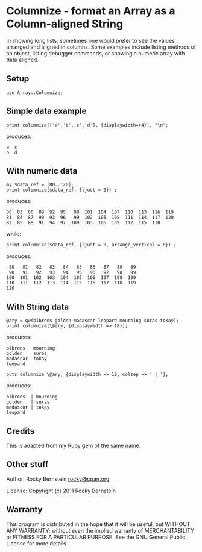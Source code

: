 Columnize - format an Array as a Column-aligned String
============================================================================

In showing long lists, sometimes one would prefer to see the values
arranged and aligned in columns. Some examples include listing methods of
an object, listing debugger commands, or showing a numeric array with data
aligned.

Setup
-----

    use Array::Columnize;

Simple data example 
-------------------

    print columnize(['a','b','c','d'], {displaywidth=>4}), "\n";
produces:

    a  c
    b  d

With numeric data
-----------------

    my $data_ref = [80..120];
    print columnize($data_ref, {ljust = 0}) ;

produces:

    80  83  86  89  92  95   98  101  104  107  110  113  116  119
    81  84  87  90  93  96   99  102  105  108  111  114  117  120
    82  85  88  91  94  97  100  103  106  109  112  115  118

while:

    print columnize($data_ref, {ljust = 0, arrange_vertical = 0}) ;

produces:

     80   81   82   83   84   85   86   87   88   89
     90   91   92   93   94   95   96   97   98   99
    100  101  102  103  104  105  106  107  108  109
    110  111  112  113  114  115  116  117  118  119
    120

With String data
----------------

    @ary = qw(bibrons golden madascar leopard mourning suras tokay);
    print columnize(\@ary, {displaywidth => 18});

produces: 

    bibrons   mourning
    golden    suras   
    madascar  tokay   
    leopard 

    puts columnize \@ary, {displaywidth => 18, colsep => ' | '};

produces:

    bibrons  | mourning
    golden   | suras   
    madascar | tokay   
    leopard 

Credits
-------

This is adapted from my [Ruby gem of the same name](https://github.com/rocky/columnize).

Other stuff
-----------

Author:   Rocky Bernstein <rocky@cpan.org>

License:  Copyright (c) 2011 Rocky Bernstein

Warranty
--------

This program is distributed in the hope that it will be useful,
but WITHOUT ANY WARRANTY; without even the implied warranty of
MERCHANTABILITY or FITNESS FOR A PARTICULAR PURPOSE.  See the
GNU General Public License for more details.

